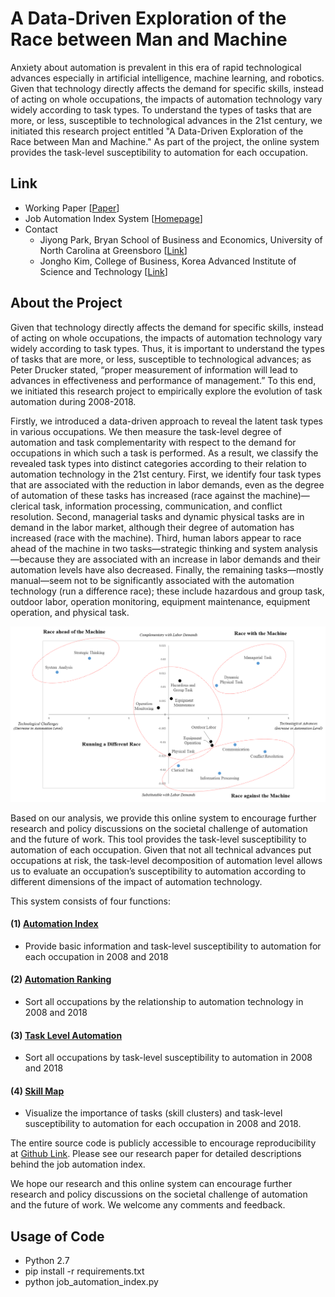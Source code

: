 # A Data-Driven Exploration of the Race between Man and Machine
Anxiety about automation is prevalent in this era of rapid technological advances especially in artificial intelligence, machine learning, and robotics. Given that technology directly affects the demand for specific skills, instead of acting on whole occupations, the impacts of automation technology vary widely according to task types. To understand the types of tasks that are more, or less, susceptible to technological advances in the 21st century, we initiated this research project entitled "A Data-Driven Exploration of the Race between Man and Machine." As part of the project, the online system provides the task-level susceptibility to automation for each occupation.

## Link
- Working Paper [[Paper]()]
- Job Automation Index System [[Homepage](http://www.jobautomationindex.com/)]
- Contact
    - Jiyong Park, Bryan School of Business and Economics, University of North Carolina at Greensboro [[Link](http://jiyong-park.github.io/)]
    - Jongho Kim, College of Business, Korea Advanced Institute of Science and Technology [[Link](http://jonghkim.github.io/)]

## About the Project
Given that technology directly affects the demand for specific skills, instead of acting on whole occupations, the impacts of automation technology vary widely according to task types. Thus, it is important to understand the types of tasks that are more, or less, susceptible to technological advances; as Peter Drucker stated, “proper measurement of information will lead to advances in effectiveness and performance of management.” To this end, we initiated this research project to empirically explore the evolution of task automation during 2008-2018.

Firstly, we introduced a data-driven approach to reveal the latent task types in various occupations. We then measure the task-level degree of automation and task complementarity with respect to the demand for occupations in which such a task is performed. As a result, we classify the revealed task types into distinct categories according to their relation to automation technology in the 21st century. First, we identify four task types that are associated with the reduction in labor demands, even as the degree of automation of these tasks has increased (race against the machine)—clerical task, information processing, communication, and conflict resolution. Second, managerial tasks and dynamic physical tasks are in demand in the labor market, although their degree of automation has increased (race with the machine). Third, human labors appear to race ahead of the machine in two tasks—strategic thinking and system analysis—because they are associated with an increase in labor demands and their automation levels have also decreased. Finally, the remaining tasks—mostly manual—seem not to be significantly associated with the automation technology (run a difference race); these include hazardous and group task, outdoor labor, operation monitoring, equipment maintenance, equipment operation, and physical task.

![race_with_the_machine](img/race_with_the_machine.png)

Based on our analysis, we provide this online system to encourage further research and policy discussions on the societal challenge of automation and the future of work. This tool provides the task-level susceptibility to automation of each occupation. Given that not all technical advances put occupations at risk, the task-level decomposition of automation level allows us to evaluate an occupation’s susceptibility to automation according to different dimensions of the impact of automation technology. 

This system consists of four functions:

#### (1) [Automation Index](http://www.jobautomationindex.com/automation_index/)
  - Provide basic information and task-level susceptibility to automation for each occupation in 2008 and 2018
#### (2) [Automation Ranking](http://www.jobautomationindex.com/automation_ranking/)
  - Sort all occupations by the relationship to automation technology in 2008 and 2018
#### (3) [Task Level Automation](http://www.jobautomationindex.com/task_level_automation/)
  - Sort all occupations by task-level susceptibility to automation in 2008 and 2018
#### (4) [Skill Map](http://www.jobautomationindex.com/skill_map/)
  - Visualize the importance of tasks (skill clusters) and task-level susceptibility to automation for each occupation in 2008 and 2018.

The entire source code is publicly accessible to encourage reproducibility at [Github Link](https://github.com/jonghkim/job-automation-index). Please see our research paper for detailed descriptions behind the job automation index.

We hope our research and this online system can encourage further research and policy discussions on the societal challenge of automation and the future of work. We welcome any comments and feedback.

## Usage of Code
- Python 2.7
- pip install -r requirements.txt
- python job_automation_index.py
